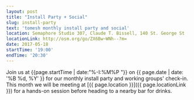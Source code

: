```yaml
---
layout: post
title: "Install Party + Social"
slug: install-party
text: 'tomesh monthly install party and social'
location: Semaphore Studio 307, Claude T. Bissell, 140 St. George St  
locationLink: http://osm.org/go/ZX6Bw~WNh--?m=
date: 2017-05-18
startTime: '19:00'
endTime: '20:30'
---
```


Join us at {{page.startTime | date:"%-I:%M%P "}} on {{ page.date | date: '%B %d, %Y' }} for our monthly install party and working groups' check-in. This month we will be meeting at [{{ page.location }}]({{ page.locationLink }}) for a hands-on session before heading to a nearby bar for drinks.
